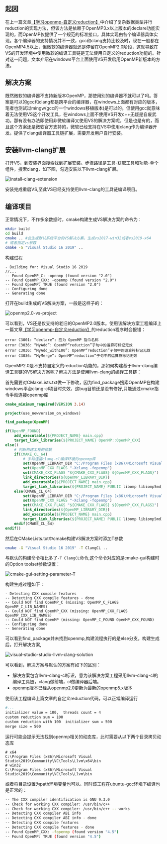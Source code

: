 
## 起因

在上一篇文章[【学习openmp-自定义reduction】](https://mangoroom.cn/parallel-programming/learn-openmp-custom-reduction.html)中介绍了复杂数据类型并行reduction的实现方法，但该方法是依赖于OpenMP3.x以上版本的declare功能实现的，而OpenMP仅提供了一个规范的标准接口，具体实现由各个编译器具体实现。各个编译器的支持情况并不一致，gcc和clang支持比较及时，现在一般都在OpenMP4.5以上，但微软的编译器就还是停留在OpenMP2.0阶段，这就导致在VS的开发环境中使用微软的编译工具链是无法使用自定义的reduction功能的。针对这一问题，文本介绍在windows平台上面使用VS开发启用OpenMP新版本的方法。

## 解决方案

既然微软的编译器不支持新版本OpenMP，那使用别的编译器不就可以了吗。答案是可以的gcc和clang都是跨平台的编译器，在windows上面都有对应的版本，笔者也测试过mingw(gcc的一个windows移植版本)是可以的。但使用gcc就意味着无法使用VS这个开发工具，在windows上面不使用VS开发c++无疑是自废武功。那有没有办法即使用非微软编译又使用VS的解决方案呢，但是也是有的，而且这个方案还是微软官方支持的，微软已经支持在VS中使用clang作为编译器开发。提供了clang编译器工具链扩展，需要开发用户自行安装。

## 安装llvm-clang扩展

打开VS，到安装界面搜索找到扩展安装。步骤路径是工具-获取工具和功能-单个组件，搜索clang，如下图，勾选安装以下llvm-clang扩展。

![install-clang-extension](https://mango-blog-1255355814.cos.ap-guangzhou.myqcloud.com/mango-boginstall-clang-extension.png)

安装完成重启VS,至此VS已经支持使用llvm-clang的工具链编译项目。

## 编译项目

正常情况下，不作多余数据时，cmake构建生成VS解决方案的命令为：

```bash
mkdir build
cd build
cmake .. #会生成默认系统平台的VS解决方案，生成vs2017-win32或者vs2019-x64
# 或者指定vs参数
cmake -G "Visual Studio 16 2019" ..
```
构建过程
```
- Building for: Visual Studio 16 2019
//...
-- Found OpenMP_C: -openmp (found version "2.0")
-- Found OpenMP_CXX: -openmp (found version "2.0")
-- Found OpenMP: TRUE (found version "2.0")
-- Configuring done
-- Generating done
```

打开在build生成的VS解决方案，一般是这样子的：

![openmp2.0-vs-project](https://mango-blog-1255355814.cos.ap-guangzhou.myqcloud.com/mango-bogopenmp-visual-studio-default-solution.png)

可以看到，VS还是仅支持的老旧的OpenMP2.0版本。使用该解决方案工程编译上一篇文章[【学习openmp-自定义reduction】](https://mangoroom.cn/parallel-programming/learn-openmp-custom-reduction.html)的reduction程序时会报错：

```
error C3001: “declare”: 应为 OpenMP 指令名称
error C3036: “MyAdd”: OpenMP“reduction”子句中的运算符标记无效
error C3036: “MyAdd_with100”: OpenMP“reduction”子句中的运算符标记无效
error C3036: “MyMerge”: OpenMP“reduction”子句中的运算符标记无效
```
OpenMP2.0是不支持自定义的reduction功能的，那如何构建基于llvm-clang编译工具链的VS解决方案呢？解决方法是使用llvm-clang的编译工具链：


首先需要对CMakeLists.txt做一下修改，因为find_package搜索OpenMP在构建windows平台clang-cl项目时失效，这bug目前还是没有修好,只能通过cmake指令手动连接openmp库

```cmake
cmake_minimum_required(VERSION 3.14)

project(use_newversion_on_windows)

find_package(OpenMP)

if(OpenMP_FOUND)
    add_executable(${PROJECT_NAME} main.cpp)
    target_link_libraries(${PROJECT_NAME} OpenMP::OpenMP_CXX)
else()
    # 判断构建工程的位数
    if(CMAKE_CL_64)
        # 手动连接clang-cl编译环境的openmp库
        set(OpenMP_LIBRARY_DIR "C:/Program Files (x86)/Microsoft Visual Studio/2019/Community/VC/Tools/Llvm/x64/lib")
        set(OpenMP_CXX_FLAGS "-Xclang -fopenmp")
        set(CMAKE_CXX_FLAGS "${CMAKE_CXX_FLAGS} ${OpenMP_CXX_FLAGS}")
        link_directories(${OpenMP_LIBRARY_DIR})
        add_executable(${PROJECT_NAME} main.cpp)
        target_link_libraries(${PROJECT_NAME} PUBLIC libomp libiomp5md)
    else(CMAKE_CL_64)
        set(OpenMP_LIBRARY_DIR "C:/Program Files (x86)/Microsoft Visual Studio/2019/Community/VC/Tools/Llvm/lib")
        set(OpenMP_CXX_FLAGS "-Xclang -fopenmp")
        set(CMAKE_CXX_FLAGS "${CMAKE_CXX_FLAGS} ${OpenMP_CXX_FLAGS}")
        link_directories(${OpenMP_LIBRARY_DIR})
        add_executable(${PROJECT_NAME} main.cpp)
        target_link_libraries(${PROJECT_NAME} PUBLIC libomp libiomp5md)
    endif(CMAKE_CL_64)
endif()
```

然后在CMakeLists.txt中cmake构建VS解决方案时添加T参数

```bash
cmake -G "Visual Studio 16 2019" -T ClangCL ..
```
与默认的构建命令相比多了```-T ClangCL```命令,这个命令对应的是cmake-gui构建时的Option toolset参数设置：

![cmake-gui-setting-parameter-T](https://mango-blog-1255355814.cos.ap-guangzhou.myqcloud.com/mango-bogcmake-gui-clangcl-parameter.png)

构建生成过程如下：

```
- Detecting CXX compile features
-- Detecting CXX compile features - done
-- Could NOT find OpenMP_C (missing: OpenMP_C_FLAGS OpenMP_C_LIB_NAMES)
-- Could NOT find OpenMP_CXX (missing: OpenMP_CXX_FLAGS OpenMP_CXX_LIB_NAMES)
-- Could NOT find OpenMP (missing: OpenMP_C_FOUND OpenMP_CXX_FOUND)
-- Configuring done
-- Generating done
```

可以看到find_package并未找到openmp,构建流程执行的是else分支。构建生成后，打开解决方案,

![visual-studio-studio-llvm-clang-solution](https://mango-blog-1255355814.cos.ap-guangzhou.myqcloud.com/mango-bogopenmp-visual-studio-llvm-clang-solution.png)

可以看到，解决方案与默认的方案有如下的区别：

- 解决方案包含llvm-clang-cl标识，意为该解决方案工程采用llvm-clang-cl的编译工具链，clang做前端，cl做编译器后端。
- openmp版本已经从openmp2.0更新为最新的openmp5.x版本

使用该工程编译上篇文章的自定义reduction代码，可以正常编译运行

```bash
#...
initializer value = 100,  threads count = 4
custom reduction sum = 100
custom reduction with 100  initializer sum = 500
merge size = 500
```

运行可能会提示无法找到openmp相关的动态库，此时需要从以下两个目录拷贝动态库

```
# x64
C:\Program Files (x86)\Microsoft Visual Studio\2019\Community\VC\Tools\Llvm\x64\bin
# win32
C:\Program Files (x86)\Microsoft Visual Studio\2019\Community\VC\Tools\Llvm\bin
```

或者将目录设置为path环境变量也可以。同时该工程在ubuntu-gcc环境下编译也是正常的：

```bash
-- The CXX compiler identification is GNU 9.3.0
-- Check for working CXX compiler: /usr/bin/c++
-- Check for working CXX compiler: /usr/bin/c++ -- works
-- Detecting CXX compiler ABI info
-- Detecting CXX compiler ABI info - done
-- Detecting CXX compile features
-- Detecting CXX compile features - done
-- Found OpenMP_CXX: -fopenmp (found version "4.5") 
-- Found OpenMP: TRUE (found version "4.5")  
```





